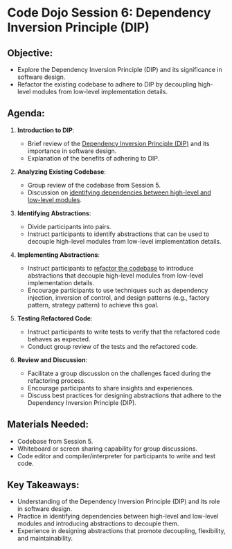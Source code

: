 # Code Dojo Session 6: Dependency Inversion Principle (DIP)

## Objective:
- Explore the Dependency Inversion Principle (DIP) and its significance in software design.
- Refactor the existing codebase to adhere to DIP by decoupling high-level modules from low-level implementation details.

## Agenda:
1. **Introduction to DIP**:
   - Brief review of the [Dependency Inversion Principle (DIP)](dependency-inversion-principle.md) and its importance in software design.
   - Explanation of the benefits of adhering to DIP.

2. **Analyzing Existing Codebase**:
   - Group review of the codebase from Session 5.
   - Discussion on [identifying dependencies between high-level and low-level modules](dip-violation.md).

3. **Identifying Abstractions**:
   - Divide participants into pairs.
   - Instruct participants to identify abstractions that can be used to decouple high-level modules from low-level implementation details.

4. **Implementing Abstractions**:
   - Instruct participants to [refactor the codebase](dip-refactor.md) to introduce abstractions that decouple high-level modules from low-level implementation details.
   - Encourage participants to use techniques such as dependency injection, inversion of control, and design patterns (e.g., factory pattern, strategy pattern) to achieve this goal.

5. **Testing Refactored Code**:
   - Instruct participants to write tests to verify that the refactored code behaves as expected.
   - Conduct group review of the tests and the refactored code.

6. **Review and Discussion**:
   - Facilitate a group discussion on the challenges faced during the refactoring process.
   - Encourage participants to share insights and experiences.
   - Discuss best practices for designing abstractions that adhere to the Dependency Inversion Principle (DIP).

## Materials Needed:
- Codebase from Session 5.
- Whiteboard or screen sharing capability for group discussions.
- Code editor and compiler/interpreter for participants to write and test code.

## Key Takeaways:
- Understanding of the Dependency Inversion Principle (DIP) and its role in software design.
- Practice in identifying dependencies between high-level and low-level modules and introducing abstractions to decouple them.
- Experience in designing abstractions that promote decoupling, flexibility, and maintainability.
